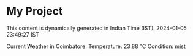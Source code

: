 # My Project

This content is dynamically generated in Indian Time (IST): 2024-01-05 23:49:27 IST


Current Weather in Coimbatore:
Temperature: 23.88 °C
Condition: mist
